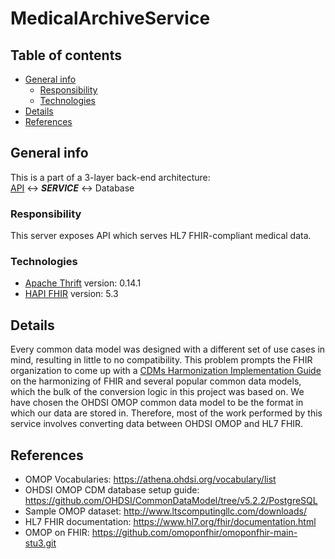 # MedicalArchiveService

## Table of contents
* [General info](#general-info)
  * [Responsibility](#responsibility)
  * [Technologies](#technologies)
* [Details](#details)
* [References](#references)

## General info
This is a part of a 3-layer back-end architecture:<br>
[API] <-> ***SERVICE*** <-> Database

### Responsibility
This server exposes API which serves HL7 FHIR-compliant medical data.

### Technologies
* [Apache Thrift] version: 0.14.1
* [HAPI FHIR] version: 5.3

## Details
Every common data model was designed with a different set of use cases 
in mind, resulting in little to no compatibility. This problem prompts 
the FHIR organization to come up with a [CDMs Harmonization 
Implementation Guide] on the harmonizing of FHIR and several 
popular common data models, which the bulk of the conversion logic in 
this project was based on. We have chosen the OHDSI OMOP common data 
model to be the format in which our data are stored in. Therefore, most 
of the work performed by this service involves converting data between 
OHDSI OMOP and HL7 FHIR.

## References
* OMOP Vocabularies: https://athena.ohdsi.org/vocabulary/list
* OHDSI OMOP CDM database setup guide: https://github.com/OHDSI/CommonDataModel/tree/v5.2.2/PostgreSQL
* Sample OMOP dataset: http://www.ltscomputingllc.com/downloads/
* HL7 FHIR documentation: https://www.hl7.org/fhir/documentation.html
* OMOP on FHIR: https://github.com/omoponfhir/omoponfhir-main-stu3.git

[API]: https://github.com/gintalk/MedicalArchiveAPI.git
[Apache Thrift]: https://thrift.apache.org/docs/
[HAPI FHIR]: https://hapifhir.io/hapi-fhir/docs/getting_started/introduction.html
[CDMs Harmonization Implementation Guide]: http://build.fhir.org/ig/HL7/cdmh/profiles.html